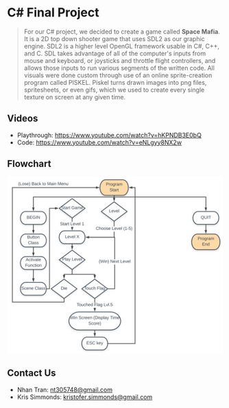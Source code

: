 # C# Final Project
> For our C# project, we decided to create a game called __Space Mafia__. It is a 2D top down shooter game that uses SDL2 as our graphic engine. SDL2 is a higher level OpenGL framework usable in C#, C++, and C. SDL takes advantage of all of the computer's inputs from mouse and keyboard, or joysticks and throttle flight controllers, and allows those inputs to run various segments of the written code. All visuals were done custom through use of an online sprite-creation program called PISKEL. Piskel turns drawn images into png files, spritesheets, or even gifs, which we used to create every single texture on screen at any given time. 

## Videos
* Playthrough: https://www.youtube.com/watch?v=hKPNDB3E0bQ
* Code: https://www.youtube.com/watch?v=eNLgyy8NX2w

## Flowchart
![flowchart](https://github.com/Dynamic-Development/CSharpFinalProject/blob/master/flowchart.png)

## Contact Us
* Nhan Tran: nt305748@gmail.com
* Kris Simmonds: kristofer.simmonds@gmail.com
